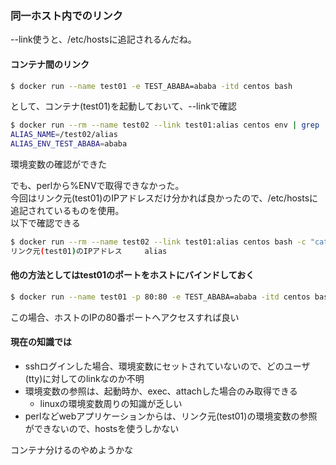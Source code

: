 ### 同一ホスト内でのリンク

--link使うと、/etc/hostsに追記されるんだね。

#### コンテナ間のリンク
```bash
$ docker run --name test01 -e TEST_ABABA=ababa -itd centos bash
```
として、コンテナ(test01)を起動しておいて、--linkで確認
```bash
$ docker run --rm --name test02 --link test01:alias centos env | grep 'ALIAS_'
ALIAS_NAME=/test02/alias
ALIAS_ENV_TEST_ABABA=ababa
```
環境変数の確認ができた  

でも、perlから%ENVで取得できなかった。  
今回はリンク元(test01)のIPアドレスだけ分かれば良かったので、/etc/hostsに追記されているものを使用。  
以下で確認できる
```bash
$ docker run --rm --name test02 --link test01:alias centos bash -c "cat /etc/hosts" | grep alias
リンク元(test01)のIPアドレス     alias
```

#### 他の方法としてはtest01のポートをホストにバインドしておく
```bash
$ docker run --name test01 -p 80:80 -e TEST_ABABA=ababa -itd centos bash
```
この場合、ホストのIPの80番ポートへアクセスすれば良い

#### 現在の知識では
- sshログインした場合、環境変数にセットされていないので、どのユーザ(tty)に対してのlinkなのか不明
- 環境変数の参照は、起動時か、exec、attachした場合のみ取得できる
  - linuxの環境変数周りの知識が乏しい
- perlなどwebアプリケーションからは、リンク元(test01)の環境変数の参照ができないので、hostsを使うしかない

コンテナ分けるのやめようかな
